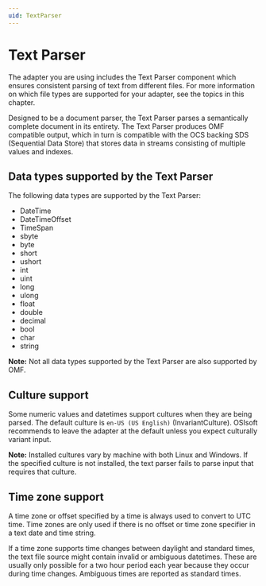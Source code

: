 ```yaml
---
uid: TextParser
---
```


# Text Parser

The adapter you are using includes the Text Parser component which ensures consistent parsing of text from different files. For more information on which file types are supported for your adapter, see the topics in this chapter.

Designed to be a document parser, the Text Parser parses a semantically complete document in its entirety.
The Text Parser produces OMF compatible output, which in turn is compatible with the OCS backing SDS (Sequential Data Store) that stores data in streams consisting of multiple values and indexes.

## Data types supported by the Text Parser

The following data types are supported by the Text Parser: 

* DateTime
* DateTimeOffset
* TimeSpan
* sbyte
* byte
* short
* ushort
* int
* uint
* long
* ulong
* float
* double
* decimal
* bool
* char
* string

**Note:** Not all data types supported by the Text Parser are also supported by OMF.

## Culture support

Some numeric values and datetimes support cultures when they are being parsed. The default culture is `en-US (US English)` (InvariantCulture). OSIsoft recommends to leave the adapter at the default unless you expect culturally variant input.

**Note:** Installed cultures vary by machine with both Linux and Windows. If the specified culture is not installed, the text parser fails to parse input that requires that culture.

## Time zone support

A time zone or offset specified by a time is always used to convert to UTC time. Time zones are only used if there is no offset or time zone specifier in a text date and time string.

If a time zone supports time changes between daylight and standard times, the text file source might contain invalid or ambiguous datetimes. These are usually only possible for a two hour period each year because they occur during time changes. Ambiguous times are reported as standard times.
